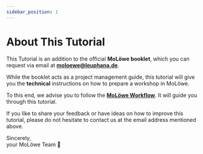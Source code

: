 ```yaml
---
sidebar_position: 1
---
```


# About This Tutorial

This Tutorial is an addition to the official **MoLöwe booklet**, which you can request via email at 
**moloewe@leuphana.de**.

While the booklet acts as a project management guide, this tutorial will give you the **technical** instructions on how to
prepare a workshop in MoLöwe.

To this end, we advise you to follow the [**MoLöwe Workflow**](docs/workflow.md). It will guide you through this tutorial.

If you like to share your feedback or have ideas on how to improve this tutorial, please do not hesitate to 
contact us at the email address mentioned above.

Sincerely, <br />your MoLöwe Team 🦁